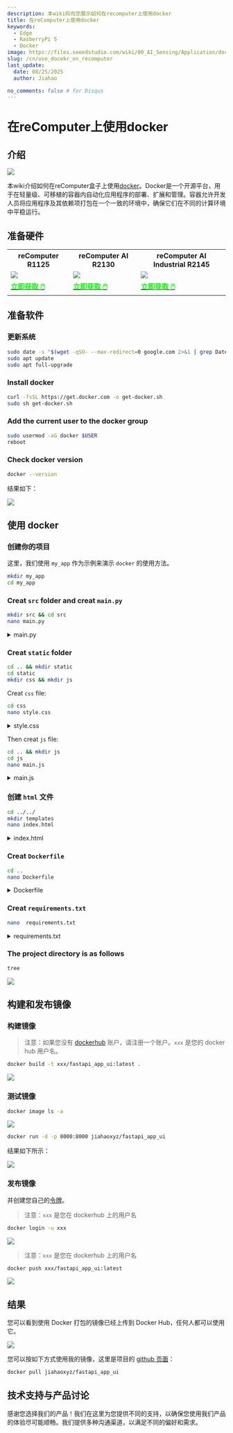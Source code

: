 ```yaml
---
description: 本wiki将向您展示如何在recomputer上使用docker
title: 在reComputer上使用docker
keywords:
  - Edge
  - RasberryPi 5
  - Docker
image: https://files.seeedstudio.com/wiki/00_AI_Sensing/Application/docker/recomputer_use_docker.webp
slug: /cn/use_docekr_on_recomputer
last_update:
  date: 08/25/2025
  author: Jiahao

no_comments: false # for Disqus
---
```


# 在reComputer上使用docker

## 介绍

<div style={{textAlign:'center'}}><img src="https://files.seeedstudio.com/wiki/00_AI_Sensing/Application/docker/docker.png" style={{width:300, height:'auto'}}/></div>

本wiki介绍如何在reComputer盒子上使用[docker](https://www.docker.com)。Docker是一个开源平台，用于在轻量级、可移植的容器内自动化应用程序的部署、扩展和管理。容器允许开发人员将应用程序及其依赖项打包在一个一致的环境中，确保它们在不同的计算环境中平稳运行。

## 准备硬件

<div class="table-center">
 <table align="center">
 <tr>
  <th>reComputer R1125</th>
  <th>reComputer AI R2130</th>
  <th>reComputer AI Industrial R2145</th>
 </tr>
    <tr>
      <td><div style={{textAlign:'center'}}><img src="https://media-cdn.seeedstudio.com/media/catalog/product/cache/bb49d3ec4ee05b6f018e93f896b8a25d/1/-/1-113991334.jpg" style={{width:600, height:'auto'}}/></div></td>
   <td><div style={{textAlign:'center'}}><img src="https://media-cdn.seeedstudio.com/media/catalog/product/cache/bb49d3ec4ee05b6f018e93f896b8a25d/1/_/1_24_1.jpg" style={{width:600, height:'auto'}}/></div></td>
   <td><div style={{textAlign:'center'}}><img src="https://media-cdn.seeedstudio.com/media/catalog/product/cache/bb49d3ec4ee05b6f018e93f896b8a25d/i/m/image-r2145.jpeg" style={{width:600, height:'auto'}}/></div></td>
    </tr>
  <tr>
   <td><div class="get_one_now_container" style={{textAlign: 'center'}}>
    <a class="get_one_now_item" href="https://www.seeedstudio.com/reComputer-R1125-10-p-6256.html" target="_blank">
    <strong><span><font color={'FFFFFF'} size={"4"}> 立即获取 🖱️</font></span></strong>
    </a>
   </div></td>
   <td><div class="get_one_now_container" style={{textAlign: 'center'}}>
    <a class="get_one_now_item" href="https://www.seeedstudio.com/reComputer-AI-R2130-12-p-6368.html" target="_blank">
    <strong><span><font color={'FFFFFF'} size={"4"}> 立即获取 🖱️</font></span></strong>
    </a>
   </div></td>
   <td><div class="get_one_now_container" style={{textAlign: 'center'}}>
    <a class="get_one_now_item" href="https://www.seeedstudio.com/reComputer-AI-Industrial-R2145-12-p-6486.html" target="_blank">
    <strong><span><font color={'FFFFFF'} size={"4"}> 立即获取 🖱️</font></span></strong>
    </a>
   </div></td>
  </tr>
 </table>
</div>

## 准备软件

### 更新系统

```bash
sudo date -s "$(wget -qSO- --max-redirect=0 google.com 2>&1 | grep Date: | cut -d' ' -f5-8)Z"
sudo apt update
sudo apt full-upgrade
```

### Install docker

```bash
curl -fsSL https://get.docker.com -o get-docker.sh
sudo sh get-docker.sh
```

### Add the current user to the docker group

```bash
sudo usermod -aG docker $USER
reboot
```

### Check docker version

```bash
docker --version
```

结果如下：

<div style={{textAlign:'center'}}><img src="https://files.seeedstudio.com/wiki/00_AI_Sensing/Application/docker/docker_version.png" style={{width:600, height:'auto'}}/></div>

## 使用 docker

### 创建你的项目

这里，我们使用 `my_app` 作为示例来演示 `docker` 的使用方法。

```bash
mkdir my_app
cd my_app
```

### Creat `src` folder and creat `main.py`

```bash
mkdir src && cd src
nano main.py
```

<details>
  <summary>main.py</summary>

```python
from fastapi import FastAPI, Request
from fastapi.responses import HTMLResponse
from fastapi.staticfiles import StaticFiles
from fastapi.templating import Jinja2Templates
import os

app = FastAPI()

# Create directories if they don't exist
os.makedirs("static", exist_ok=True)
os.makedirs("templates", exist_ok=True)

# Mount static files directory
app.mount("/static", StaticFiles(directory="static"), name="static")

# Set up Jinja2 templates
templates = Jinja2Templates(directory="templates")

@app.get("/", response_class=HTMLResponse)
async def read_root(request: Request):
    return templates.TemplateResponse("index.html", {"request": request})

@app.get("/items/{item_id}")
async def read_item(item_id: int, q: str = None):
    return {"item_id": item_id, "q": q}

```

</details>

### Creat `static` folder

```bash
cd .. && mkdir static
cd static
mkdir css && mkdir js
```

Creat `css` file:

```bash
cd css 
nano style.css
```

<details>
  <summary>style.css</summary>

```css
body {
    font-family: 'Roboto', sans-serif;
    margin: 0;
    padding: 0;
    background: linear-gradient(135deg, #667eea 0%, #764ba2 100%);
    min-height: 100vh;
    color: #333;
}

.container {
    max-width: 800px;
    margin: 0 auto;
    padding: 20px;
}

header {
    text-align: center;
    padding: 40px 0;
    color: white;
}

header h1 {
    font-size: 2.5rem;
    margin-bottom: 10px;
}

header p {
    font-size: 1.2rem;
    font-weight: 300;
}

main {
    display: flex;
    flex-direction: column;
    gap: 20px;
}

.card {
    background: white;
    border-radius: 10px;
    box-shadow: 0 4px 20px rgba(0, 0, 0, 0.1);
    padding: 25px;
    transition: transform 0.3s ease, box-shadow 0.3s ease;
}

.card:hover {
    transform: translateY(-5px);
    box-shadow: 0 6px 25px rgba(0, 0, 0, 0.15);
}

.card h2 {
    margin-top: 0;
    color: #667eea;
    display: flex;
    align-items: center;
    gap: 10px;
}

.card ul {
    padding-left: 20px;
}

.card li {
    margin-bottom: 10px;
    display: flex;
    align-items: center;
    gap: 10px;
}

.endpoint {
    display: flex;
    justify-content: space-between;
    align-items: center;
    background: #f8f9fa;
    padding: 15px;
    border-radius: 5px;
    margin-top: 10px;
}

.endpoint code {
    background: #e9ecef;
    padding: 5px 10px;
    border-radius: 3px;
    font-family: 'Courier New', monospace;
}

.button {
    background: #667eea;
    color: white;
    padding: 10px 20px;
    border-radius: 5px;
    text-decoration: none;
    font-weight: bold;
    transition: background 0.3s ease;
}

.button:hover {
    background: #5a6fd8;
}

footer {
    text-align: center;
    padding: 30px 0;
    color: white;
    font-weight: 300;
}

footer p {
    margin: 0;
}

footer i {
    color: #ff6b6b;
}
```

</details>

Then creat `js` file:

```bash
cd .. && mkdir js
cd js
nano main.js
```

<details>
  <summary>main.js</summary>

```js
// Simple JavaScript to add interactivity to the UI
document.addEventListener('DOMContentLoaded', function() {
    // Add a click event listener to the "Try it" button
    const tryButton = document.querySelector('.button');
    if (tryButton) {
        tryButton.addEventListener('click', function(e) {
            // Add a simple animation effect
            this.style.transform = 'scale(0.95)';
            setTimeout(() => {
                this.style.transform = '';
            }, 100);
        });
    }
    
    // Add a hover effect to the cards
    const cards = document.querySelectorAll('.card');
    cards.forEach(card => {
        card.addEventListener('mouseenter', function() {
            this.style.transform = 'translateY(-5px)';
        });
        
        card.addEventListener('mouseleave', function() {
            this.style.transform = '';
        });
    });
});
```

</details>

### 创建 `html` 文件

```bash
cd ../../
mkdir templates
nano index.html
```

<details>
  <summary>index.html</summary>

```html
<!DOCTYPE html>
<html lang="en">
<head>
    <meta charset="UTF-8">
    <meta name="viewport" content="width=device-width, initial-scale=1.0">
    <title>FastAPI App</title>
    <style>
        body {
            font-family: 'Segoe UI', Tahoma, Geneva, Verdana, sans-serif;
            max-width: 800px;
            margin: 0 auto;
            padding: 20px;
            background: linear-gradient(135deg, #667eea 0%, #764ba2 100%);
            min-height: 100vh;
            color: #333;
        }
        .container {
            background: white;
            border-radius: 10px;
            padding: 30px;
            box-shadow: 0 4px 20px rgba(0, 0, 0, 0.1);
            text-align: center;
        }
        h1 {
            color: #667eea;
        }
        .card {
            background: #f8f9fa;
            border-radius: 8px;
            padding: 20px;
            margin: 20px 0;
            box-shadow: 0 2px 10px rgba(0, 0, 0, 0.05);
            transition: transform 0.3s ease;
        }
        .endpoint {
            display: flex;
            justify-content: space-between;
            align-items: center;
            background: #e9ecef;
            padding: 15px;
            border-radius: 5px;
            margin-top: 10px;
        }
        code {
            background: #dee2e6;
            padding: 5px 10px;
            border-radius: 3px;
            font-family: 'Courier New', monospace;
        }
        .button {
            background: #667eea;
            color: white;
            padding: 10px 20px;
            border-radius: 5px;
            text-decoration: none;
            font-weight: bold;
            transition: all 0.2s ease;
        }
        .button:hover {
            background: #5a6fd8;
            transform: scale(1.05);
        }
    </style>
</head>
<body>
    <div class="container">
        <h1>FastAPI Application</h1>
        <p>A modern, high-performance web application</p>
        
        <div class="card">
            <h2>About This App</h2>
            <p>This is a simple yet elegant web application built with FastAPI. It demonstrates how to create a beautiful UI with minimal code.</p>
        </div>
        
        <div class="card">
            <h2>Features</h2>
            <ul>
                <li>Fast and lightweight</li>
                <li>Responsive design</li>
                <li>Modern UI components</li>
                <li>RESTful API endpoints</li>
            </ul>
        </div>
        
        <div class="card">
            <h2>Try the API</h2>
            <p>You can access the API endpoints directly:</p>
            <div class="endpoint">
                <code>GET /items/{item_id}</code>
                <a href="/items/42" class="button">Try it</a>
            </div>
        </div>
    </div>
    
    <script src="/static/js/main.js"></script>
</body>
</html>
```

</details>

### Creat `Dockerfile`

```bash
cd ..
nano Dockerfile
```

<details>
  <summary>Dockerfile</summary>

```Dockerfile
# Use the official Python image as the base image
FROM python:3.9-slim

# Set the working directory in the container
WORKDIR /app

# Copy the requirements file into the container
COPY requirements.txt .

# Install the required packages
RUN pip install --no-cache-dir -r requirements.txt

# Create directories for templates and static files
RUN mkdir -p templates static

# Copy the source code into the container
COPY src/ ./src

# Copy the templates and static files into the container
COPY templates/ ./templates
COPY static/ ./static

# Expose the port that the application will run on
EXPOSE 8000

# Define the command to run the application
CMD ["uvicorn", "src.main:app", "--host", "0.0.0.0", "--port", "8000"]
```

</details>

### Creat `requirements.txt`

```bash
nano  requirements.txt
```

<details>
  <summary>requirements.txt</summary>

```bash
fastapi
uvicorn[standard]
jinja2
```

</details>

### The project directory is as follows

```bash
tree
```

<div style={{textAlign:'center'}}><img src="https://files.seeedstudio.com/wiki/00_AI_Sensing/Application/docker/docker_tree.png" style={{width:600, height:'auto'}}/></div>

## 构建和发布镜像

### 构建镜像

>注意：如果您没有 [dockerhub](https://hub.docker.com/) 账户，请注册一个账户。`xxx` 是您的 docker hub 用户名。

```bash
docker build -t xxx/fastapi_app_ui:latest .
```

<div style={{textAlign:'center'}}><img src="https://files.seeedstudio.com/wiki/00_AI_Sensing/Application/docker/docker_image.png" style={{width:1000, height:'auto'}}/></div>

### 测试镜像

```bash
docker image ls -a
```

<div style={{textAlign:'center'}}><img src="https://files.seeedstudio.com/wiki/00_AI_Sensing/Application/docker/docker_0.png" style={{width:1000, height:'auto'}}/></div>

```bash
docker run -d -p 8000:8000 jiahaoxyz/fastapi_app_ui
```

结果如下所示：

<div style={{textAlign:'center'}}><img src="https://files.seeedstudio.com/wiki/00_AI_Sensing/Application/docker/docker_2.png" style={{width:1000, height:'auto'}}/></div>

### 发布镜像

并创建您自己的[令牌](https://app.docker.com/settings)。

>注意：`xxx` 是您在 dockerhub 上的用户名

```sh
docker login -u xxx
```

<div style={{textAlign:'center'}}><img src="https://files.seeedstudio.com/wiki/00_AI_Sensing/Application/docker/dockerhub.png" style={{width:1000, height:'auto'}}/></div>

>注意：`xxx` 是您在 dockerhub 上的用户名

```sh
docker push xxx/fastapi_app_ui:latest
```

<div style={{textAlign:'center'}}><img src="https://files.seeedstudio.com/wiki/00_AI_Sensing/Application/docker/docker_3.png" style={{width:1000, height:'auto'}}/></div>

## 结果

您可以看到使用 Docker 打包的镜像已经上传到 Docker Hub，任何人都可以使用它。

<div style={{textAlign:'center'}}><img src="https://files.seeedstudio.com/wiki/00_AI_Sensing/Application/docker/docker_result.png" style={{width:1000, height:'auto'}}/></div>

您可以按如下方式使用我的镜像，这里是项目的 [github 页面](https://github.com/LJ-Hao/Use_Docker_on_reComputer_Raspberrypi)：

```sh
docker pull jiahaoxyz/fastapi_app_ui
```

## 技术支持与产品讨论

感谢您选择我们的产品！我们在这里为您提供不同的支持，以确保您使用我们产品的体验尽可能顺畅。我们提供多种沟通渠道，以满足不同的偏好和需求。

<div class="button_tech_support_container">
<a href="https://forum.seeedstudio.com/" class="button_forum"></a>
<a href="https://www.seeedstudio.com/contacts" class="button_email"></a>
</div>

<div class="button_tech_support_container">
<a href="https://discord.gg/eWkprNDMU7" class="button_discord"></a>
<a href="https://github.com/Seeed-Studio/wiki-documents/discussions/69" class="button_discussion"></a>
</div>
